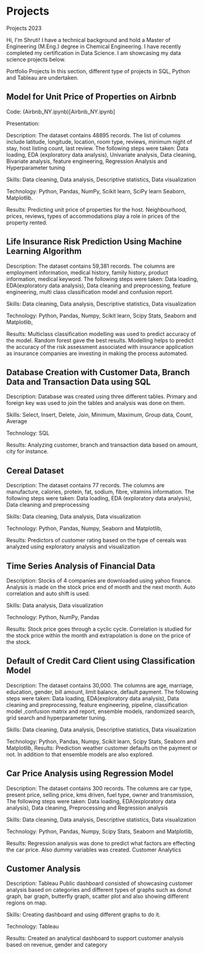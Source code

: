# Projects
Projects 2023

Hi, I'm Shruti! I have a technical background and hold a Master of Engineering (M.Eng.) degree in Chemical Engineering. I have recently completed my certification in Data Science. I am showcasing my data science projects below.

Portfolio Projects
In this section, different type of projects in SQL, Python and Tableau are undertaken. 


## Model for Unit Price of Properties on Airbnb
Code: (Airbnb_NY.ipynb)[Airbnb_NY.ipynb]

Presentation: 

Description: The dataset contains 48895 records. The list of columns include latitude, longitude, location, room type, reviews, minimum night of stay, host listing count, last review. The following steps were taken: Data loading, EDA (exploratory data analysis), Univariate analysis, Data cleaning, Bivariate analysis, feature engineering, Regression Analysis and Hyperparameter tuning 

Skills: Data cleaning, Data analysis, Descriptive statistics, Data visualization

Technology: Python, Pandas, NumPy, Scikit learn, SciPy learn Seaborn, Matplotlib.

Results: Predicting unit price of properties for the host. Neighbourhood, prices, reviews, types of accommodations play a role in prices of the     property rented. 


## Life Insurance Risk Prediction Using Machine Learning Algorithm 

Description: The dataset contains 59,381 records. The columns are employment information, medical history, family history, product information, medical keyword. The following steps were taken: Data loading, EDA(exploratory data analysis), Data cleaning and preprocessing, feature engineering, multi class classification model and confusion report. 

Skills: Data cleaning, Data analysis, Descriptive statistics, Data visualization

Technology: Python, Pandas, Numpy, Scikit learn, Scipy Stats, Seaborn and Matplotlib, 

Results: Multiclass classification modelling was used to predict accuracy of the model. Random forest gave the best results.  Modelling helps to predict the accuracy of the risk assessment associated with insurance application as insurance companies are investing in making the process automated. 

## Database Creation with Customer Data, Branch Data and Transaction Data using SQL

Description: Database was created using three different tables. Primary and foreign key was used to join the tables and analysis was done on them. 

Skills: Select, Insert, Delete, Join, Minimum, Maximum, Group data, Count, Average

Technology: SQL 

Results:  Analyzing customer, branch and transaction data based on amount, city for instance.

## Cereal Dataset

Description: The dataset contains 77 records. The columns are manufacture, calories, protein, fat, sodium, fibre, vitamins information. The following steps were taken: Data loading, EDA (exploratory data analysis), Data cleaning and preprocessing

Skills: Data cleaning, Data analysis, Data visualization

Technology: Python, Pandas, Numpy, Seaborn and Matplotlib, 

Results: Predictors of customer rating based on the type of cereals was analyzed using exploratory analysis and visualization

## Time Series Analysis of Financial Data

Description:  Stocks of 4 companies are downloaded using yahoo finance. Analysis is made on the stock price end of month and the next month. Auto correlation and auto shift is used. 

Skills: Data analysis, Data visualization

Technology: Python, NumPy, Pandas

Results: Stock price goes through a cyclic cycle. Correlation is studied for the stock price within the month and extrapolation is done on the price of the stock.


## Default of Credit Card Client using Classification Model 

Description: The dataset contains 30,000. The columns are age, marriage, education, gender, bill amount, limit balance, default payment. The following steps were taken: Data loading, EDA(exploratory data analysis), Data cleaning and preprocessing, feature engineering, pipeline, classification model ,confusion matrix and report, ensemble models, randomized search, grid search and hyperparameter tuning. 

Skills: Data cleaning, Data analysis, Descriptive statistics, Data visualization

Technology: Python, Pandas, Numpy, Scikit learn, Scipy Stats, Seaborn and Matplotlib, 
Results: Prediction weather customer defaults on the payment or not. In addition to that ensemble models are also explored. 


## Car Price Analysis using Regression Model  

Description: The dataset contains 300 records. The columns are car type, present price, selling price, kms driven, fuel type, owner and transmission, The following steps were taken: Data loading, EDA(exploratory data analysis), Data cleaning, Preprocessing and Regression analysis

Skills: Data cleaning, Data analysis, Descriptive statistics, Data visualization

Technology: Python, Pandas, Numpy, Scipy Stats, Seaborn and Matplotlib, 

Results: Regression analysis was done to predict what factors are effecting the car price. Also dummy variables was created. 
Customer Analytics

## Customer Analysis

Description: Tableau Public dashboard consisted of showcasing  customer analysis based on categories and different types of graphs such as donut graph, bar graph, butterfly graph, scatter plot and also showing different regions on map. 

Skills: Creating dashboard and using different graphs to do it. 

Technology: Tableau

Results: Created an analytical dashboard to support customer analysis based on revenue, gender and category
